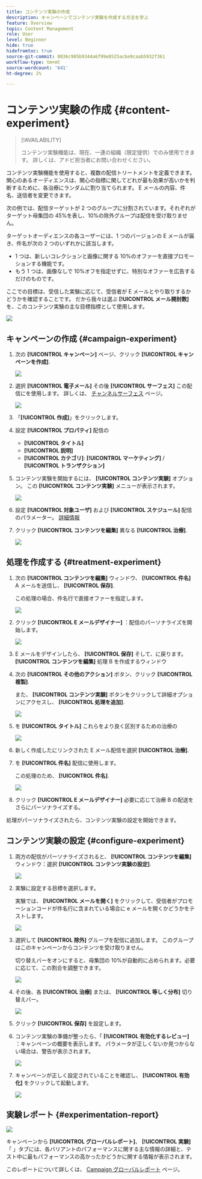 ```yaml
---
title: コンテンツ実験の作成
description: キャンペーンでコンテンツ実験を作成する方法を学ぶ
feature: Overview
topic: Content Management
role: User
level: Beginner
hide: true
hidefromtoc: true
source-git-commit: 0036c905b9344a6f99e8525acbe9caab5932f361
workflow-type: tm+mt
source-wordcount: '641'
ht-degree: 2%

---
```


# コンテンツ実験の作成 {#content-experiment}

>[!AVAILABILITY]
>
>コンテンツ実験機能は、現在、一連の組織（限定提供）でのみ使用できます。 詳しくは、アドビ担当者にお問い合わせください。

コンテンツ実験機能を使用すると、複数の配信トリートメントを定義できます。 関心のあるオーディエンスは、関心の指標に関してどれが最も効果が高いかを判断するために、各治療にランダムに割り当てられます。 E メールの内容、件名、送信者を変更できます。

次の例では、配信ターゲットが 2 つのグループに分割されています。それぞれがターゲット母集団の 45%を表し、10%の除外グループは配信を受け取りません。

ターゲットオーディエンスの各ユーザーには、1 つのバージョンの E メールが届き、件名が次の 2 つのいずれかに該当します。

* 1 つは、新しいコレクションと画像に関する 10%のオファーを直接プロモーションする機能です。
* もう 1 つは、画像なしで 10%オフを指定せずに、特別なオファーを広告するだけのものです。

ここでの目標は、受信した実験に応じて、受信者が E メールとやり取りするかどうかを確認することです。 だから我々は選ぶ **[!UICONTROL メール開封数]** を、このコンテンツ実験の主な目標指標として使用します。

![](assets/content_experiment.png)

## キャンペーンの作成 {#campaign-experiment}

1. 次の **[!UICONTROL キャンペーン]** ページ、クリック **[!UICONTROL キャンペーンを作成]**.

   ![](assets/content_experiment_1.png)

1. 選択 **[!UICONTROL 電子メール]** その後 **[!UICONTROL サーフェス]** この配信にを使用します。 詳しくは、 [チャンネルサーフェス](../configuration/channel-surfaces.md) ページ。

   ![](assets/content_experiment_2.png)

1. 「**[!UICONTROL 作成]**」をクリックします。

1. 設定 **[!UICONTROL プロパティ]** 配信の
   * **[!UICONTROL タイトル]**
   * **[!UICONTROL 説明]**
   * **[!UICONTROL カテゴリ]**: **[!UICONTROL マーケティング]** / **[!UICONTROL トランザクション]**

1. コンテンツ実験を開始するには、 **[!UICONTROL コンテンツ実験]** オプション。 この **[!UICONTROL コンテンツ実験]** メニューが表示されます。

   ![](assets/content_experiment_3.png)

1. 設定 **[!UICONTROL 対象ユーザ]** および **[!UICONTROL スケジュール]** 配信のパラメーター。 [詳細情報](create-campaign.md)

1. クリック **[!UICONTROL コンテンツを編集]** 異なる **[!UICONTROL 治療]**.

   ![](assets/content_experiment_4.png)

## 処理を作成する {#treatment-experiment}

1. 次の **[!UICONTROL コンテンツを編集]** ウィンドウ、 **[!UICONTROL 件名]** A メールを送信し、 **[!UICONTROL 保存]**.

   この処理の場合、件名行で直接オファーを指定します。

   ![](assets/content_experiment_5.png)

1. クリック **[!UICONTROL E メールデザイナー]** ：配信のパーソナライズを開始します。

   ![](assets/content_experiment_6.png)

1. E メールをデザインしたら、 **[!UICONTROL 保存]** そして、に戻ります。 **[!UICONTROL コンテンツを編集]** 処理 B を作成するウィンドウ

1. 次の **[!UICONTROL その他のアクション]** ボタン、クリック **[!UICONTROL 複製]**.

   また、 **[!UICONTROL コンテンツ実験]** ボタンをクリックして詳細オプションにアクセスし、 **[!UICONTROL 処理を追加]**.

   ![](assets/content_experiment_7.png)

1. を **[!UICONTROL タイトル]** これらをより良く区別するための治療の

   ![](assets/content_experiment_8.png)

1. 新しく作成したにリンクされた E メール配信を選択 **[!UICONTROL 治療]**.

1. を **[!UICONTROL 件名]** 配信に使用します。

   この処理のため、 **[!UICONTROL 件名]**.

   ![](assets/content_experiment_9.png)

1. クリック **[!UICONTROL E メールデザイナー]** 必要に応じて治療 B の配送をさらにパーソナライズする。

処理がパーソナライズされたら、コンテンツ実験の設定を開始できます。

## コンテンツ実験の設定 {#configure-experiment}

1. 両方の配信がパーソナライズされると、 **[!UICONTROL コンテンツを編集]** ウィンドウ：選択 **[!UICONTROL コンテンツ実験の設定]**.

   ![](assets/content_experiment_10.png)

1. 実験に設定する目標を選択します。

   実験では、 **[!UICONTROL メールを開く]** をクリックして、受信者がプロモーションコードが件名行に含まれている場合に e メールを開くかどうかをテストします。

   ![](assets/content_experiment_11.png)

1. 選択して **[!UICONTROL 除外]** グループを配信に追加します。 このグループはこのキャンペーンからコンテンツを受け取りません。

   切り替えバーをオンにすると、母集団の 10%が自動的に占められます。必要に応じて、この割合を調整できます。

   ![](assets/content_experiment_12.png)

1. その後、各 **[!UICONTROL 治療]** または、 **[!UICONTROL 等しく分布]** 切り替えバー。

   ![](assets/content_experiment_13.png)

1. クリック **[!UICONTROL 保存]** を設定します。

1. コンテンツ実験の準備が整ったら、「 **[!UICONTROL 有効化するレビュー]** ：キャンペーンの概要を表示します。 パラメータが正しくないか見つからない場合は、警告が表示されます。

   ![](assets/content_experiment_15.png)

1. キャンペーンが正しく設定されていることを確認し、 **[!UICONTROL 有効化]** をクリックして起動します。

   ![](assets/content_experiment_14.png)

## 実験レポート {#experimentation-report}

![](assets/experimentation_report_3.png)

キャンペーンから **[!UICONTROL グローバルレポート]**、 **[!UICONTROL 実験]** 「 」タブには、各バリアントのパフォーマンスに関する主な情報の詳細と、テスト中に最もパフォーマンスの高かったかどうかに関する情報が表示されます。

このレポートについて詳しくは、 [Campaign グローバルレポート](../campaigns/content-experiment.md#experimentation-report) ページ。

